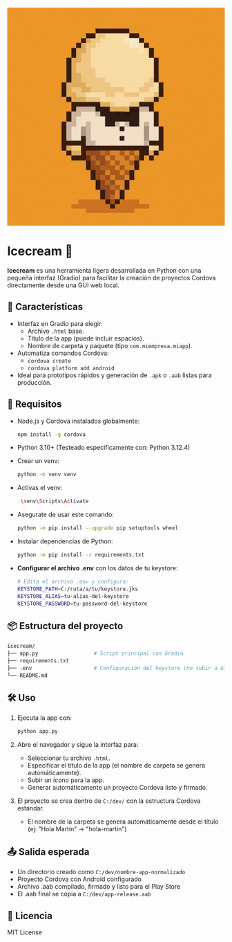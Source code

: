 ![Logo del proyecto](./logo.png)

# Icecream 🍦

**Icecream** es una herramienta ligera desarrollada en Python con una pequeña interfaz (Gradio) para facilitar la creación de proyectos Cordova directamente desde una GUI web local.

## 🚀 Características

- Interfaz en Gradio para elegir:
  - Archivo `.html` base.
  - Título de la app (puede incluir espacios).
  - Nombre de carpeta y paquete (tipo `com.miempresa.miapp`).
- Automatiza comandos Cordova:
  - `cordova create`
  - `cordova platform add android`
- Ideal para prototipos rápidos y generación de `.apk` o `.aab` listas para producción.

## 🧰 Requisitos

- Node.js y Cordova instalados globalmente:
  ```bash
  npm install -g cordova
  ```

- Python 3.10+ (Testeado especificamente con: Python 3.12.4)

- Crear un venv:
  ```bash
  python -m venv venv
  ```

- Activas el venv:
  ```bash
  .\venv\Scripts\Activate
  ```

- Asegurate de usar este comando:
  ```bash
  python -m pip install --upgrade pip setuptools wheel
  ```

- Instalar dependencias de Python:
  ```bash
  python -m pip install -r requirements.txt
  ```

- **Configurar el archivo .env** con los datos de tu keystore:
  ```bash
  # Edita el archivo .env y configura:
  KEYSTORE_PATH=C:/ruta/a/tu/keystore.jks
  KEYSTORE_ALIAS=tu-alias-del-keystore
  KEYSTORE_PASSWORD=tu-password-del-keystore
  ```

## 📦 Estructura del proyecto

```bash
icecream/
├── app.py                  # Script principal con Gradio
├── requirements.txt
├── .env                    # Configuración del keystore (no subir a Git)
└── README.md
```

## 🛠️ Uso

1. Ejecuta la app con:

   ```bash
   python app.py
   ```

2. Abre el navegador y sigue la interfaz para:
   - Seleccionar tu archivo `.html`.
   - Especificar el título de la app (el nombre de carpeta se genera automáticamente).
   - Subir un ícono para la app.
   - Generar automáticamente un proyecto Cordova listo y firmado.

3. El proyecto se crea dentro de `C:/dev/` con la estructura Cordova estándar.
   - El nombre de la carpeta se genera automáticamente desde el título (ej: "Hola Martín" → "hola-martin")

## 📤 Salida esperada

- Un directorio creado como `C:/dev/nombre-app-normalizado`
- Proyecto Cordova con Android configurado
- Archivo .aab compilado, firmado y listo para el Play Store
- El .aab final se copia a `C:/dev/app-release.aab`

## 📄 Licencia

MIT License
